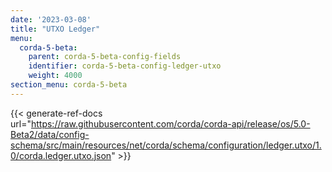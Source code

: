 ```yaml
---
date: '2023-03-08'
title: "UTXO Ledger"
menu:
  corda-5-beta:
    parent: corda-5-beta-config-fields
    identifier: corda-5-beta-config-ledger-utxo
    weight: 4000
section_menu: corda-5-beta
---
```


{{< generate-ref-docs url="https://raw.githubusercontent.com/corda/corda-api/release/os/5.0-Beta2/data/config-schema/src/main/resources/net/corda/schema/configuration/ledger.utxo/1.0/corda.ledger.utxo.json" >}}